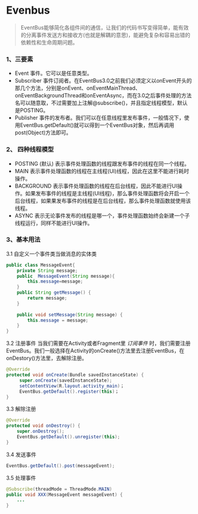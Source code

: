 # Evenbus 
> EventBus能够简化各组件间的通信，让我们的代码书写变得简单，能有效的分离事件发送方和接收方(也就是解耦的意思)，能避免复杂和容易出错的依赖性和生命周期问题。

### 1、三要素
- Event  事件。它可以是任意类型。
- Subscriber 事件订阅者。在EventBus3.0之前我们必须定义以onEvent开头的那几个方法，分别是onEvent、onEventMainThread、onEventBackgroundThread和onEventAsync，而在3.0之后事件处理的方法名可以随意取，不过需要加上注解@subscribe()，并且指定线程模型，默认是POSTING。
- Publisher 事件的发布者。我们可以在任意线程里发布事件，一般情况下，使用EventBus.getDefault()就可以得到一个EventBus对象，然后再调用post(Object)方法即可。

### 2、 四种线程模型
- POSTING (默认)  表示事件处理函数的线程跟发布事件的线程在同一个线程。
- MAIN 表示事件处理函数的线程在主线程(UI)线程，因此在这里不能进行耗时操作。
- BACKGROUND 表示事件处理函数的线程在后台线程，因此不能进行UI操作。如果发布事件的线程是主线程(UI线程)，那么事件处理函数将会开启一个后台线程，如果果发布事件的线程是在后台线程，那么事件处理函数就使用该线程。
- ASYNC 表示无论事件发布的线程是哪一个，事件处理函数始终会新建一个子线程运行，同样不能进行UI操作。

### 3、基本用法
3.1 自定义一个事件类当做消息的实体类
```java
public class MessageEvent{
    private String message;
    public  MessageEvent(String message){
        this.message=message;
    }
    public String getMessage() {
        return message;
    }
 
    public void setMessage(String message) {
        this.message = message;
    }
}
```
3.2 注册事件
当我们需要在Activity或者Fragment里 *订阅事件* 时，我们需要注册EventBus。我们一般选择在Activity的onCreate()方法里去注册EventBus，在onDestory()方法里，去解除注册。
```java
@Override
protected void onCreate(Bundle savedInstanceState) {           
     super.onCreate(savedInstanceState);
     setContentView(R.layout.activity_main)；
     EventBus.getDefault().register(this)；
} 
```
3.3 解除注册
```java
@Override
protected void onDestroy() {
    super.onDestroy();
    EventBus.getDefault().unregister(this);
}
```
3.4 发送事件
```java
EventBus.getDefault().post(messageEvent);
```
3.5 处理事件
```java
@Subscribe(threadMode = ThreadMode.MAIN)
public void XXX(MessageEvent messageEvent) {
    ...
}
```
